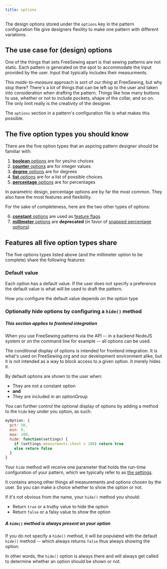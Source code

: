 ```yaml
---
title: options
---
```


The design options stored under the `options` key in the pattern configuration
file give designers flexility to make one pattern with different variations.

## The use case for (design) options

One of the things that sets FreeSewing apart is that sewing patterns are not
static. Each pattern is generated on the spot to accommodate the input
provided by the user. Input that typically includes their measurments.

This _made-to-measure_ approach is sort of _our thing_ at FreeSewing,
but why stop there?
There's a lot of things that can be left up to the user and taken into
consideration when drafting the pattern. Things like how many buttons to use,
whether or not to include pockets, shape of the collar, and so on. The only
limit really is the creativity of the designer.

The `options` section in a pattern's configuration file is what makes this
possible.

## The five option types you should know

There are the five option types that an aspiring pattern designer should be
familiar with:

1. [**boolean** options][bool] are for yes/no choices
2. [**counter** options][count] are for integer values
3. [**degree** options][deg] are for degrees
4. [**list** options][list] are for a list of possible choices
5. [**percentage** options][pct] are for percentages

<Tip>

In parametric design, percentage options are by far the most common.
They also have the most features and flexibility.

</Tip>

<Related>

For the sake of completeness, here are the two other types of options:

6. [**constant** options][const] are used as
   [feature flags](https://en.wikipedia.org/wiki/Feature_toggle)
7. [**millimeter** options][const] are **deprecated** (in favor of [snapped
   percentage options][snapped])

</Related>

## Features all five option types share

The five options types listed above (and the millimeter option to be complete)
share the following features:

### Default value

Each option has a default value. If the user does not specify a preference
the default value is what will be used to draft the pattern.

<Note>

How you configure the default value depends on the option type

</Note>

### Optionally hide options by configuring a `hide()` method

<Note>

##### This section applies to frontend integration

When you use FreeSewing patterns via the API -- in a backend NodeJS system
or on the command line for example -- all options can be used.

The conditional display of options is intended for frontend integration.
It is what's used on FreeSewing.org and our development environment alike, but
it is not intended as a way to block access to a given option. It merely hides it.

</Note>

By default options are shown to the user when:

- They are not a constant option
- **and**
- They are included in an optionGroup

You can further control the optional display of options by adding a method
to the `hide` key under you option, as such:

```js
myOption: {
  pct: 50,
  min: 0,
  max: 100,
  hide: function(settings) {
    if (settings.measurments.chest > 100) return true
    else return false
  }
}
```

Your `hide` method will receive one parameter that holds the run-time confguration
of your pattern, which we typically refer to as [the settings](/reference/api/settings).

It contains among other things all measurements and options chosen by the user.
So you can make a choice whether to show the option or not.

If it's not obvious from the name, your `hide()` method you should:

- Return `true` or a truthy value to hide the option
- Return `false` or a falsy value to show the option

<Tip>

##### A `hide()` method is always present on your option

If you do not specify a `hide()` method, it will be populated with the default
`hide()` method -- which always returns `false` thus always showing the option.

In other words, the `hide()` option is always there and will always get called
to determine whether an option should be shown or not.

</Tip>

[bool]: /reference/api/config/options/bool

[const]: /reference/api/config/options/const

[count]: /reference/api/config/options/counter

[deg]: /reference/api/config/options/deg

[list]: /reference/api/config/options/list

[pct]: /reference/api/config/options/pct

[snapped]: /reference/api/config/options/pct/snap
